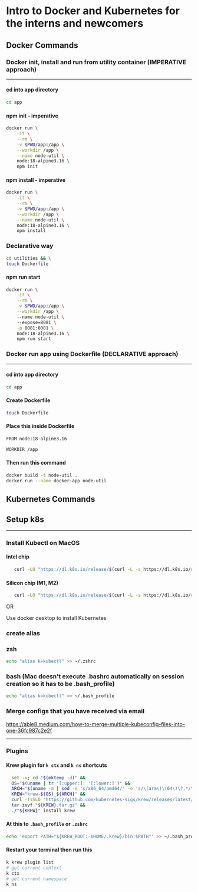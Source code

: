 # Intro to Docker and Kubernetes for the interns and newcomers

## Docker Commands
### Docker init, install and run from utility container (IMPERATIVE approach)
---
#### cd into app directory
```bash
cd app
```

#### npm init - imperative
```bash
docker run \
    -it \
    --rm \
    -v $PWD/app:/app \
    --workdir /app \
    --name node-util \
    node:18-alpine3.16 \
    npm init
```

#### npm install - imperative
```bash
docker run \
    -it \
    --rm \
    -v $PWD/app:/app \
    --workdir /app \
    --name node-util \
    node:18-alpine3.16 \
    npm install
```

### Declarative way
```bash
cd utilities && \
touch Dockerfile
```

#### npm run start
```bash
docker run \
    -it \
    --rm \
    -v $PWD/app:/app \
    --workdir /app \ 
    --name node-util \ 
    --expose=8081 \
    -p 8081:8081 \
    node:18-alpine3.16 \
    npm run start
```

### Docker run app using Dockerfile (DECLARATIVE approach)
---

#### cd into app directory
```bash
cd app
```

#### Create Dockerfile
```bash
touch Dockerfile
```

#### Place this inside Dockerfile
```bash
FROM node:18-alpine3.16

WORKDIR /app
```

#### Then run this command
```bash
docker build -t node-util .
docker run --name docker-app node-util
```

## Kubernetes Commands
## Setup k8s
---
### Install Kubectl on MacOS
#### Intel chip
```bash
   curl -LO "https://dl.k8s.io/release/$(curl -L -s https://dl.k8s.io/release/stable.txt)/bin/darwin/amd64/kubectl"
```

#### Silicon chip (M1, M2)
```bash
   curl -LO "https://dl.k8s.io/release/$(curl -L -s https://dl.k8s.io/release/stable.txt)/bin/darwin/arm64/kubectl"
```

OR

Use docker desktop to install Kubernetes


### create alias
### zsh
```bash
echo "alias k=kubectl" >> ~/.zshrc
```

### bash (Mac doesn't execute .bashrc automatically on session creation so it has to be .bash_profile)
```bash
echo "alias k=kubectl" >> ~/.bash_profile
```

### Merge configs that you have received via email
https://able8.medium.com/how-to-merge-multiple-kubeconfig-files-into-one-36fc987c2e2f

---
### Plugins
#### Krew plugin for `k ctx` and `k ns` shortcuts
```bash
  set -x; cd "$(mktemp -d)" &&
  OS="$(uname | tr '[:upper:]' '[:lower:]')" &&
  ARCH="$(uname -m | sed -e 's/x86_64/amd64/' -e 's/\(arm\)\(64\)\?.*/\1\2/' -e 's/aarch64$/arm64/')" &&
  KREW="krew-${OS}_${ARCH}" &&
  curl -fsSLO "https://github.com/kubernetes-sigs/krew/releases/latest/download/${KREW}.tar.gz" &&
  tar zxvf "${KREW}.tar.gz" &&
  ./"${KREW}" install krew
```

#### At this to `.bash_profile` or `.zshrc`
```bash
echo 'export PATH="${KREW_ROOT:-$HOME/.krew}/bin:$PATH"' >> ~/.bash_profile
```

#### Restart your terminal then run this
```bash
k krew plugin list
# get current context
k ctx
# get current namespace
k ns
```
